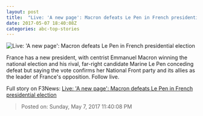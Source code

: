 ```yaml
---
layout: post
title:  "Live: 'A new page': Macron defeats Le Pen in French presidential election"
date: 2017-05-07 18:40:08Z
categories: abc-top-stories
---
```


![Live: 'A new page': Macron defeats Le Pen in French presidential election](http://www.abc.net.au/news/image/8505700-1x1-700x700.jpg)

France has a new president, with centrist Emmanuel Macron winning the national election and his rival, far-right candidate Marine Le Pen conceding defeat but saying the vote confirms her National Front party and its allies as the leader of France's opposition. Follow live.


Full story on F3News: [Live: 'A new page': Macron defeats Le Pen in French presidential election](http://www.f3nws.com/n/tYdaSG)

> Posted on: Sunday, May 7, 2017 11:40:08 PM

